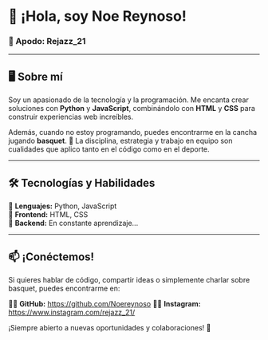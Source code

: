 # 👋 ¡Hola, soy Noe Reynoso! 
### 🚀 Apodo: Rejazz_21

---

## 🖥️ Sobre mí 
Soy un apasionado de la tecnología y la programación. Me encanta crear soluciones con **Python** y **JavaScript**, combinándolo con **HTML** y **CSS** para construir experiencias web increíbles. 

Además, cuando no estoy programando, puedes encontrarme en la cancha jugando **basquet**. 🏀 La disciplina, estrategia y trabajo en equipo son cualidades que aplico tanto en el código como en el deporte.

---

## 🛠️ Tecnologías y Habilidades
🔹 **Lenguajes:** Python, JavaScript  
🔹 **Frontend:** HTML, CSS  
🔹 **Backend:** En constante aprendizaje...  

---

## 📫 ¡Conéctemos!
Si quieres hablar de código, compartir ideas o simplemente charlar sobre basquet, puedes encontrarme en:

🔗🔹 **GitHub:** https://github.com/Noereynoso
🔗🔹  **Instagram:** https://www.instagram.com/rejazz_21/ 

¡Siempre abierto a nuevas oportunidades y colaboraciones! 🚀

<!--
**Noereynoso/Noereynoso** is a ✨ _special_ ✨ repository because its `README.md` (this file) appears on your GitHub profile.

Here are some ideas to get you started:

- 🔭 I’m currently working on ...
- 🌱 I’m currently learning ...
- 👯 I’m looking to collaborate on ...
- 🤔 I’m looking for help with ...
- 💬 Ask me about ...
- 📫 How to reach me: ...
- 😄 Pronouns: ...
- ⚡ Fun fact: ...
-->
